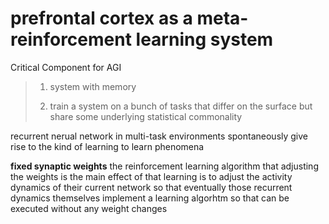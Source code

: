 # prefrontal cortex as a meta-reinforcement learning system

Critical Component for AGI

> 1. system with memory
> 
> 2. train a system on a bunch of tasks that differ on the surface but share some underlying statistical commonality 

recurrent nerual network in multi-task environments spontaneously give rise to the kind of learning to learn phenomena 


**fixed synaptic weights**
the reinforcement learning algorithm that adjusting the weights is the main effect of that learning is to adjust the activity dynamics of their current network so that eventually those recurrent dynamics themselves implement a learning algorhtm so that can be executed without any weight changes 